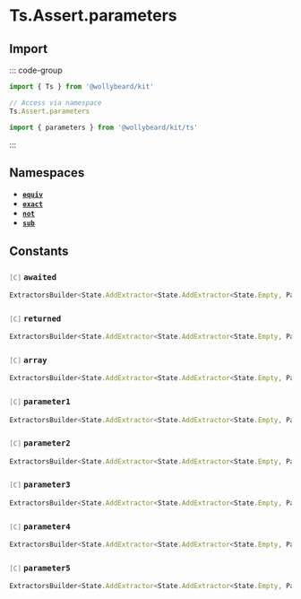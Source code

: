 # Ts.Assert.parameters

## Import

::: code-group

```typescript [Namespace]
import { Ts } from '@wollybeard/kit'

// Access via namespace
Ts.Assert.parameters
```

```typescript [Barrel]
import { parameters } from '@wollybeard/kit/ts'
```

:::

## Namespaces

- [**`equiv`**](/api/ts/assert/parameters/equiv)
- [**`exact`**](/api/ts/assert/parameters/exact)
- [**`not`**](/api/ts/assert/parameters/not)
- [**`sub`**](/api/ts/assert/parameters/sub)

## Constants

### <span style="opacity: 0.6; font-weight: normal; font-size: 0.85em;">`[C]`</span> `awaited`

```typescript
ExtractorsBuilder<State.AddExtractor<State.AddExtractor<State.Empty, Parameters$>, Awaited$>>
```

<SourceLink href="https://github.com/jasonkuhrt/kit/blob/main/./src/utils/ts/assert/builder-generated/parameters/$$.ts#L11" />

### <span style="opacity: 0.6; font-weight: normal; font-size: 0.85em;">`[C]`</span> `returned`

```typescript
ExtractorsBuilder<State.AddExtractor<State.AddExtractor<State.Empty, Parameters$>, Returned>>
```

<SourceLink href="https://github.com/jasonkuhrt/kit/blob/main/./src/utils/ts/assert/builder-generated/parameters/$$.ts#L12" />

### <span style="opacity: 0.6; font-weight: normal; font-size: 0.85em;">`[C]`</span> `array`

```typescript
ExtractorsBuilder<State.AddExtractor<State.AddExtractor<State.Empty, Parameters$>, ArrayElement>>
```

<SourceLink href="https://github.com/jasonkuhrt/kit/blob/main/./src/utils/ts/assert/builder-generated/parameters/$$.ts#L13" />

### <span style="opacity: 0.6; font-weight: normal; font-size: 0.85em;">`[C]`</span> `parameter1`

```typescript
ExtractorsBuilder<State.AddExtractor<State.AddExtractor<State.Empty, Parameters$>, Parameter1>>
```

<SourceLink href="https://github.com/jasonkuhrt/kit/blob/main/./src/utils/ts/assert/builder-generated/parameters/$$.ts#L14" />

### <span style="opacity: 0.6; font-weight: normal; font-size: 0.85em;">`[C]`</span> `parameter2`

```typescript
ExtractorsBuilder<State.AddExtractor<State.AddExtractor<State.Empty, Parameters$>, Parameter2>>
```

<SourceLink href="https://github.com/jasonkuhrt/kit/blob/main/./src/utils/ts/assert/builder-generated/parameters/$$.ts#L15" />

### <span style="opacity: 0.6; font-weight: normal; font-size: 0.85em;">`[C]`</span> `parameter3`

```typescript
ExtractorsBuilder<State.AddExtractor<State.AddExtractor<State.Empty, Parameters$>, Parameter3>>
```

<SourceLink href="https://github.com/jasonkuhrt/kit/blob/main/./src/utils/ts/assert/builder-generated/parameters/$$.ts#L16" />

### <span style="opacity: 0.6; font-weight: normal; font-size: 0.85em;">`[C]`</span> `parameter4`

```typescript
ExtractorsBuilder<State.AddExtractor<State.AddExtractor<State.Empty, Parameters$>, Parameter4>>
```

<SourceLink href="https://github.com/jasonkuhrt/kit/blob/main/./src/utils/ts/assert/builder-generated/parameters/$$.ts#L17" />

### <span style="opacity: 0.6; font-weight: normal; font-size: 0.85em;">`[C]`</span> `parameter5`

```typescript
ExtractorsBuilder<State.AddExtractor<State.AddExtractor<State.Empty, Parameters$>, Parameter5>>
```

<SourceLink href="https://github.com/jasonkuhrt/kit/blob/main/./src/utils/ts/assert/builder-generated/parameters/$$.ts#L18" />
